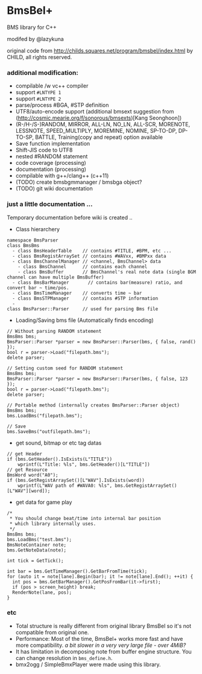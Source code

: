 # BmsBel+

BMS library for C++

modifed by @lazykuna

original code from http://childs.squares.net/program/bmsbel/index.html by CHILD, all rights reserved.

### additional modification:
- compilable /w vc++ compiler
- support ```#LNTYPE 1```
- support ```#LNTYPE 2```
- parse/process #BGA, #STP definition
- UTF8/auto-encode support (additional bmsext suggestion from (http://cosmic.mearie.org/f/sonorous/bmsexts)[Kang Seonghoon])
- (R-/H-/S-)RANDOM, MIRROR, ALL-LN, NO_LN, ALL-SCR, MORENOTE, LESSNOTE, SPEED_MULTIPLY, MOREMINE, NOMINE, SP-TO-DP, DP-TO-SP, BATTLE, Training(copy and repeat) option available
- Save function implementation
- Shift-JIS code to UTF8
- nested #RANDOM statement
- code coverage (processing)
- documentation (processing)
- compilable with g++/clang++ (c++11)
- (TODO) create bmsbgmmanager / bmsbga object?
- (TODO) git wiki documentation

### just a little documentation ...
  Temporary documentation before wiki is created ..

- Class hierarchery
```
namespace BmsParser
class BmsBms
  - class BmsHeaderTable    // contains #TITLE, #BPM, etc ...
  - class BmsRegistArraySet	// contains #WAVxx, #BMPxx data
  - class BmsChannelManager	// <channel, BmsChannel> data
    - class BmsChannel      // contains each channel
    - class BmsBuffer       // BmsChannel's real note data (single BGM channel can have multiple BmsBuffer)
  - class BmsBarManager		  // contains bar(measure) ratio, and convert bar ~ time/pos.
  - class BmsTimeManager    // converts time ~ bar
  - class BmsSTPManager     // contains #STP information
  -
class BmsParser::Parser     // used for parsing Bms file
```
- Loading/Saving bms file (Automatically finds encoding)
```
// Without parsing RANDOM statement
BmsBms bms;
BmsParser::Parser *parser = new BmsParser::Parser(bms, { false, rand() });
bool r = parser->Load("filepath.bms");
delete parser;

// Setting custom seed for RANDOM statement
BmsBms bms;
BmsParser::Parser *parser = new BmsParser::Parser(bms, { false, 123 });
bool r = parser->Load("filepath.bms");
delete parser;

// Portable method (internally creates BmsParser::Parser object)
BmsBms bms;
bms.LoadBms("filepath.bms");

// Save
bms.SaveBms("outfilepath.bms");
```

- get sound, bitmap or etc tag datas
```
// get Header
if (bms.GetHeader().IsExists(L"TITLE"))
	wprintf(L"Title: %ls", bms.GetHeader()[L"TITLE"])
// get Resource
BmsWord word("A0");
if (bms.GetRegistArraySet()[L"WAV"].IsExists(word))
	wprintf(L"WAV path of #WAVA0: %ls", bms.GetRegistArraySet()[L"WAV"][word]);
```

- get data for game play
```
/*
 * You should change beat/time into internal bar position
 * which library internally uses.
 */
BmsBms bms;
bms.LoadBms("test.bms");
BmsNoteContainer note;
bms.GetNoteData(note);

int tick = GetTick();

int bar = bms.GetTimeManager().GetBarFromTime(tick);
for (auto it = note[lane].Begin(bar); it != note[lane].End(); ++it) {
  int pos = bms.GetBarManager().GetPosFromBar(it->first);
  if (pos > screen_height) break;
  RenderNote(lane, pos);
}
```

### etc
  - Total structure is really different from original library BmsBel so it's not compatible from original one. 
  - Performance: Most of the time, BmsBel+ works more fast and have more compatibility. *a bit slower in a very very large file - over 4MiB?*
  - It has limitation in decomposing note from buffer engine structure.
    You can change resolution in ```bms_define.h```.
  - bmx2ogg / SimpleBmxPlayer were made using this library.